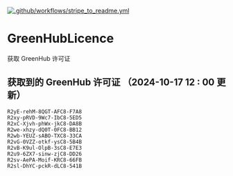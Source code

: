 [![.github/workflows/stripe_to_readme.yml](https://github.com/zjx-kimi/GreenHubLicence/actions/workflows/stripe_to_readme.yml/badge.svg)](https://github.com/zjx-kimi/GreenHubLicence/actions/workflows/stripe_to_readme.yml)
# GreenHubLicence
获取 GreenHub 许可证
## 获取到的 GreenHub 许可证 （2024-10-17 12 : 00 更新）
```
R2yE-rehM-8QGT-AFC8-F7A8
R2xy-pRVD-9Wc7-IbC8-5ED5
R2xC-Xjvh-phWx-jkC8-DA8B
R2we-xhzy-dQ0T-0FC8-BB12
R2wb-YEUZ-sABO-TXC8-33CA
R2vG-0VZZ-otkf-ysC8-5B4B
R2vB-K9ul-OlpB-3sC8-E7E3
R2u9-6ZX7-sinw-zjC8-DD26
R2sv-AePA-Moif-KRC8-66FB
R2sl-DhYC-pckR-dLC8-541B
```
